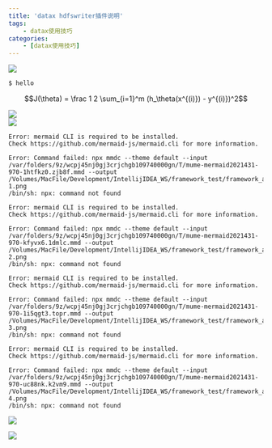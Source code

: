```yaml
---
title: 'datax hdfswriter插件说明'
tags:
    - datax使用技巧
categories:
    - [datax使用技巧]
---  
```

  
  

![](http://coderap.gitee.io/images/assets/datax/example/test2-test.png?0.01899490438746332)  
  
```bash
$ hello
```
  
```math
J(\theta) = \frac 1 2 \sum_{i=1}^m (h_\theta(x^{(i)}) - y^{(i)})^2
```
  
  
<img src="https://latex.codecogs.com/png.latex?J(&#x5C;theta)%20=%20&#x5C;frac%201%202%20&#x5C;sum_{i=1}^m%20(h_&#x5C;theta(x^{(i)})%20-%20y^{(i)})^2"/>
  
<br/>
  
<img src="https://latex.codecogs.com/png.latex?J(&#x5C;theta)%20=%20&#x5C;frac%201%202%20&#x5C;sum_{i=1}^m%20(h_&#x5C;theta(x^{(i)})%20-%20y^{(i)})^2"/>
  
  

```
Error: mermaid CLI is required to be installed.
Check https://github.com/mermaid-js/mermaid.cli for more information.

Error: Command failed: npx mmdc --theme default --input /var/folders/9z/wcpj45nj0gj3crjchgb109740000gn/T/mume-mermaid2021431-970-1htfkz0.zjb8f.mmd --output /Volumes/MacFile/Development/IntellijIDEA_WS/framework_test/framework_article/images/assets/datax/example/test2-1.png
/bin/sh: npx: command not found

```  

  
  
  

```
Error: mermaid CLI is required to be installed.
Check https://github.com/mermaid-js/mermaid.cli for more information.

Error: Command failed: npx mmdc --theme default --input /var/folders/9z/wcpj45nj0gj3crjchgb109740000gn/T/mume-mermaid2021431-970-kfyvx6.1dmlc.mmd --output /Volumes/MacFile/Development/IntellijIDEA_WS/framework_test/framework_article/images/assets/datax/example/test2-2.png
/bin/sh: npx: command not found

```  

  
  

```
Error: mermaid CLI is required to be installed.
Check https://github.com/mermaid-js/mermaid.cli for more information.

Error: Command failed: npx mmdc --theme default --input /var/folders/9z/wcpj45nj0gj3crjchgb109740000gn/T/mume-mermaid2021431-970-1i5qgt3.topr.mmd --output /Volumes/MacFile/Development/IntellijIDEA_WS/framework_test/framework_article/images/assets/datax/example/test2-3.png
/bin/sh: npx: command not found

```  

  
  

```
Error: mermaid CLI is required to be installed.
Check https://github.com/mermaid-js/mermaid.cli for more information.

Error: Command failed: npx mmdc --theme default --input /var/folders/9z/wcpj45nj0gj3crjchgb109740000gn/T/mume-mermaid2021431-970-uc88nk.k2vm9.mmd --output /Volumes/MacFile/Development/IntellijIDEA_WS/framework_test/framework_article/images/assets/datax/example/test2-4.png
/bin/sh: npx: command not found

```  

  
  
  
![](http://coderap.gitee.io/images/jdbc.png?0.4693491311250373)
  
  
![](http://coderap.gitee.io/images/jdbc.drawio.svg?0.47890357789997706)
  